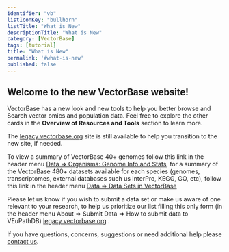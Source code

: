 ```yaml
---
identifier: "vb"
listIconKey: "bullhorn"
listTitle: "What is New"
descriptionTitle: "What is New"
category: [VectorBase]
tags: [tutorial]
title: "What is New"
permalink: '#what-is-new'
published: false
---
```


<h2>Welcome to the new VectorBase website!</h2>

<p>VectorBase has a new look and new tools to help you better browse and Search vector omics and population data.  Feel free to explore the other cards in the <b>Overview of Resources and Tools</b> section to learn more.</p>

<p>The <a href="https://legacy.vectorbase.org">legacy vectorbase.org</a> site is still available to help you transition to the new site, if needed.</p>

<p>To view a summary of VectorBase 40+ genomes follow this link in the header menu
  <a href="https://vectorbase.org/vectorbase/app/search/organism/GenomeDataTypes/result">Data => Organisms: Genome Info and Stats</a>,
  for a summary of the VectorBase 480+ datasets available for each species (genomes, transcriptomes, external databases such us InterPro, KEGG, GO, etc), follow this link in the header menu <a href="/a/app/search/organism/GenomeDataTypes/result">Data => Data Sets in VectorBase</a> </p>

<p>Please let us know if you wish to submit a data set or make us aware of one relevant to your research, to help us prioritize our list filling this only form (in the header menu About => Submit Data => How to submit data to VEuPathDB)
  <a href="https://vectorbase.org/vectorbase/app/static-content/dataSubmission.html">legacy vectorbase.org</a>
  .</p>

<p>If you have questions, concerns, suggestions or need additional help please <a href="/a/app/contact-us">contact us</a>.</p>  
